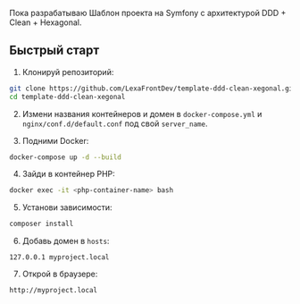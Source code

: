 Пока разрабатываю
Шаблон проекта на Symfony с архитектурой DDD + Clean + Hexagonal.
## Быстрый старт

1. Клонируй репозиторий:
```bash
git clone https://github.com/LexaFrontDev/template-ddd-clean-xegonal.git
cd template-ddd-clean-xegonal
```

2. Измени названия контейнеров и домен в `docker-compose.yml` и `nginx/conf.d/default.conf` под свой `server_name`.

3. Подними Docker:
```bash
docker-compose up -d --build
```

4. Зайди в контейнер PHP:
```bash
docker exec -it <php-container-name> bash
```

5. Установи зависимости:
```bash
composer install
```

6. Добавь домен в `hosts`:
```
127.0.0.1 myproject.local
```

7. Открой в браузере:
```
http://myproject.local
```
